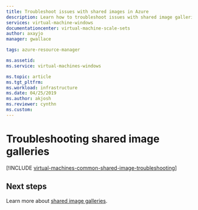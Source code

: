 ```yaml
---
title: Troubleshoot issues with shared images in Azure 
description: Learn how to troubleshoot issues with shared image galleries.
services: virtual-machine-windows
documentationcenter: virtual-machine-scale-sets
author: axayjo
manager: gwallace

tags: azure-resource-manager

ms.assetid: 
ms.service: virtual-machines-windows

ms.topic: article
ms.tgt_pltfrm:
ms.workload: infrastructure
ms.date: 04/25/2019
ms.author: akjosh
ms.reviewer: cynthn
ms.custom: 
---
```




# Troubleshooting shared image galleries


[!INCLUDE [virtual-machines-common-shared-image-troubleshooting](../../../includes/virtual-machines-common-shared-image-troubleshooting.md)]

## Next steps

Learn more about [shared image galleries](shared-image-galleries.md).
